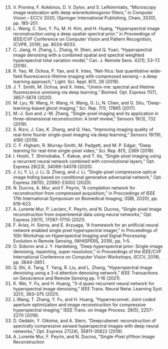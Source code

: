  15. V. Pronina, F. Kokkinos, D. V. Dylov, and S. Lefkimmiatis, “Microscopy image restoration with deep wienerkolmogorov
filters,” in Computer Vision – ECCV 2020, (Springer International Publishing, Cham, 2020), pp.
185–201.
16. L. Wang, C. Sun, Y. Fu, M. H. Kim, and H. Huang, “Hyperspectral image reconstruction using a deep spatial-spectral
prior,” in Proceedings of IEEE/CVF Conference on Computer Vision and Pattern Recognition, (CVPR, 2019), pp.
8024–8033.
17. C. Jiang, H. Zhang, L. Zhang, H. Shen, and Q. Yuan, “Hyperspectral image denoising with a combined spatial and
spectral weighted hyperspectral total variation model,” Can. J. Remote Sens. 42(1), 53–72 (2016).
18. R. Yao, M. Ochoa, P. Yan, and X. Intes, “Net-flics: fast quantitative wide-field fluorescence lifetime imaging with
compressed sensing – a deep learning approach,” Light: Sci. Appl. 8(1), 26 (2019).
19. J. T. Smith, M. Ochoa, and X. Intes, “Unmix-me: spectral and lifetime fluorescence unmixing via deep learning,”
Biomed. Opt. Express 11(7), 3857–3874 (2020).
20. M. Lyu, W. Wang, H. Wang, H. Wang, G. Li, N. Chen, and G. Situ, “Deep-learning-based ghost imaging,” Sci. Rep.
7(1), 17865 (2017).
21. M.-J. Sun and J.-M. Zhang, “Single-pixel imaging and its application in three-dimensional reconstruction: A brief
review,” Sensors 19(3), 732 (2019).
22. S. Rizvi, J. Cao, K. Zhang, and Q. Hao, “Improving imaging quality of real-time fourier single-pixel imaging via
deep learning,” Sensors 19(19), 4190 (2019).
23. C. F. Higham, R. Murray-Smith, M. Padgett, and M. P. Edgar, “Deep learning for real-time single-pixel video,” Sci.
Rep. 8(1), 2369 (2018).
24. I. Hoshi, T. Shimobaba, T. Kakue, and T. Ito, “Single-pixel imaging using a recurrent neural network combined with
convolutional layers,” Opt. Express 28(23), 34069–34078 (2020).
25. J. Li, Y. Li, J. Li, Q. Zhang, and J. Li, “Single-pixel compressive optical image hiding based on conditional generative
adversarial network,” Opt. Express 28(15), 22992–23002 (2020).
26. N. Ducros, A. Mur, and F. Peyrin, “A completion network for reconstruction from compressed acquisition,” in
Proccedings of IEEE 17th International Symposium on Biomedical Imaging, (ISBI, 2020), pp. 619–623.
27. A. Lorente Mur, P. Leclerc, F. Peyrin, and N. Ducros, “Single-pixel image reconstruction from experimental data
using neural networks,” Opt. Express 29(11), 17097–17110 (2021).
28. F. Arias, H. Sierra, and E. Arzuaga, “A framework for an artificial neural network enabled single pixel hyperspectral
imager,” in Proceedings of 10th Workshop on Hyperspectral Imaging and Signal Processing: Evolution in Remote
Sensing, (WHISPERS, 2019), pp. 1–5.
29. O. Sidorov and J. Y. Hardeberg, “Deep hyperspectral prior: Single-image denoising, inpainting, super-resolution,”
in Proceedings of the IEEE/CVF International Conference on Computer Vision Workshops, (ICCV, 2019), pp.
3844–3851.
30. Q. Shi, X. Tang, T. Yang, R. Liu, and L. Zhang, “Hyperspectral image denoising using a 3-d attention denoising
network,” IEEE Transactions on Geoscience and Remote Sensing pp. 1–16 (2021).
31. K. Wei, Y. Fu, and H. Huang, “3-d quasi-recurrent neural network for hyperspectral image denoising,” IEEE Trans.
Neural Netw. Learning Syst. 32(1), 363–375 (2021).
32. L.Wang, T. Zhang, Y. Fu, and H. Huang, “Hyperreconnet: Joint coded aperture optimization and image reconstruction
for compressive hyperspectral imaging,” IEEE Trans. on Image Process. 28(5), 2257–2270 (2019).
33. D. Gedalin, Y. Oiknine, and A. Stern, “Deepcubenet: reconstruction of spectrally compressive sensed hyperspectral
images with deep neural networks,” Opt. Express 27(24), 35811–35822 (2019).
34. A. Lorente Mur, F. Peyrin, and N. Ducros, “Single-Pixel pYthon Image Reconstruction